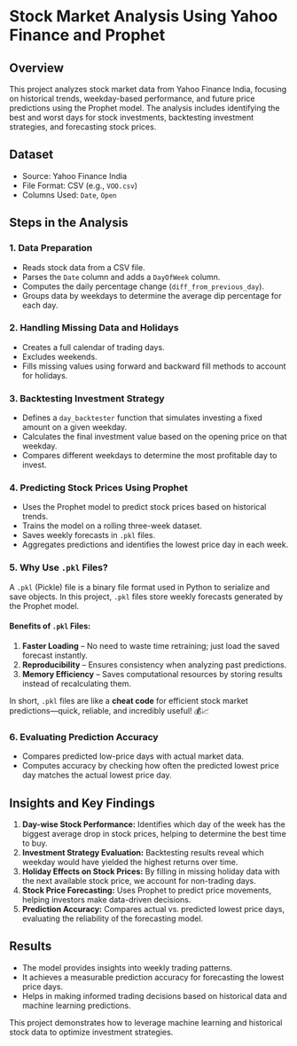 # Stock Market Analysis Using Yahoo Finance and Prophet

## Overview
This project analyzes stock market data from Yahoo Finance India, focusing on historical trends, weekday-based performance, and future price predictions using the Prophet model. The analysis includes identifying the best and worst days for stock investments, backtesting investment strategies, and forecasting stock prices.

## Dataset
- Source: Yahoo Finance India
- File Format: CSV (e.g., `VOO.csv`)
- Columns Used: `Date`, `Open`

## Steps in the Analysis

### 1. Data Preparation
- Reads stock data from a CSV file.
- Parses the `Date` column and adds a `DayOfWeek` column.
- Computes the daily percentage change (`diff_from_previous_day`).
- Groups data by weekdays to determine the average dip percentage for each day.

### 2. Handling Missing Data and Holidays
- Creates a full calendar of trading days.
- Excludes weekends.
- Fills missing values using forward and backward fill methods to account for holidays.

### 3. Backtesting Investment Strategy
- Defines a `day_backtester` function that simulates investing a fixed amount on a given weekday.
- Calculates the final investment value based on the opening price on that weekday.
- Compares different weekdays to determine the most profitable day to invest.

### 4. Predicting Stock Prices Using Prophet
- Uses the Prophet model to predict stock prices based on historical trends.
- Trains the model on a rolling three-week dataset.
- Saves weekly forecasts in `.pkl` files.
- Aggregates predictions and identifies the lowest price day in each week.

### 5. Why Use `.pkl` Files?
A `.pkl` (Pickle) file is a binary file format used in Python to serialize and save objects. In this project, `.pkl` files store weekly forecasts generated by the Prophet model.

#### Benefits of `.pkl` Files:
1. **Faster Loading** – No need to waste time retraining; just load the saved forecast instantly.
2. **Reproducibility** – Ensures consistency when analyzing past predictions.
3. **Memory Efficiency** – Saves computational resources by storing results instead of recalculating them.

In short, `.pkl` files are like a **cheat code** for efficient stock market predictions—quick, reliable, and incredibly useful! 💰📈

### 6. Evaluating Prediction Accuracy
- Compares predicted low-price days with actual market data.
- Computes accuracy by checking how often the predicted lowest price day matches the actual lowest price day.

## Insights and Key Findings
1. **Day-wise Stock Performance:** Identifies which day of the week has the biggest average drop in stock prices, helping to determine the best time to buy.
2. **Investment Strategy Evaluation:** Backtesting results reveal which weekday would have yielded the highest returns over time.
3. **Holiday Effects on Stock Prices:** By filling in missing holiday data with the next available stock price, we account for non-trading days.
4. **Stock Price Forecasting:** Uses Prophet to predict price movements, helping investors make data-driven decisions.
5. **Prediction Accuracy:** Compares actual vs. predicted lowest price days, evaluating the reliability of the forecasting model.

## Results
- The model provides insights into weekly trading patterns.
- It achieves a measurable prediction accuracy for forecasting the lowest price days.
- Helps in making informed trading decisions based on historical data and machine learning predictions.

This project demonstrates how to leverage machine learning and historical stock data to optimize investment strategies.

